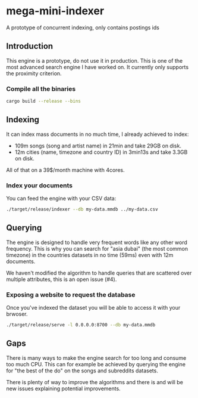 # mega-mini-indexer
A prototype of concurrent indexing, only contains postings ids

## Introduction

This engine is a prototype, do not use it in production.
This is one of the most advanced search engine I have worked on.
It currently only supports the proximity criterion.

### Compile all the binaries

```bash
cargo build --release --bins
```

## Indexing

It can index mass documents in no much time, I already achieved to index:
 - 109m songs (song and artist name) in 21min and take 29GB on disk.
 - 12m cities (name, timezone and country ID) in 3min13s and take 3.3GB on disk.

All of that on a 39$/month machine with 4cores.

### Index your documents

You can feed the engine with your CSV data:

```bash
./target/release/indexer --db my-data.mmdb ../my-data.csv
```

## Querying

The engine is designed to handle very frequent words like any other word frequency.
This is why you can search for "asia dubai" (the most common timezone) in the countries datasets in no time (59ms) even with 12m documents.

We haven't modified the algorithm to handle queries that are scattered over multiple attributes, this is an open issue (#4).

### Exposing a website to request the database

Once you've indexed the dataset you will be able to access it with your brwoser.

```bash
./target/release/serve -l 0.0.0.0:8700 --db my-data.mmdb
```

## Gaps

There is many ways to make the engine search for too long and consume too much CPU.
This can for example be achieved by querying the engine for "the best of the do" on the songs and subreddits datasets.

There is plenty of way to improve the algorithms and there is and will be new issues explaining potential improvements.
